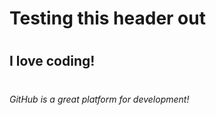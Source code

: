 # <h1> Testing this header out
# <h2> I love coding!
# <h6> GitHub is a great platform for development!
